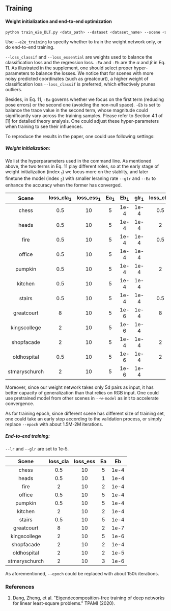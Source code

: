## Training

#### Weight initialization and end-to-end optimization

```bash
python train_e2e_DLT.py <data_path> --dataset <dataset_name> --scene <scene_name>  -b1 --epochs 1500 --config_file configs/single_frame.ini --glr 1e-4 --model DenseSC_GNN --loss_classif 0.5 --loss_essential 10.0 --obj_geod_th 1.0 --loss_essential_init_epo 0 -Ea 5 -Eb 1e-4 <--cal_training_pose> <--useRANSAC> <--log_val_loss> --pretrained-model <SCNet_model_path>
```
Use `--e2e_training` to specify whether to train the weight network only, or do end-to-end training.

`--loss_classif` and `--loss_essential` are weights used to balance the classification loss and the regression loss. `-Ea` and `-Eb` are the $\alpha$ and $\beta$ in Eq. 11. As illustrated in the supplement, one should select proper hyper-parameters to balance the losses. We notice that for scenes with more noisy predicted coordinates (such as greatcourt), a higher weight of classification loss `--loss_classif` is preferred, which effectively prunes outliers. 

Besides, in Eq. 11, `-Ea` governs whether we focus on the first term (reducing pose errors) or the second one (avoiding the non-null space). `-Eb` is set to balance the trace value in the second term, whose magnitude could significantly vary across the training samples. Please refer to Section 4.1 of [1] for detailed theory analysis. One could adjust these hyper-parameters when training to see their influences.

To reproduce the results in the paper, one could use following settings:

##### Weight initialization:

We list the hyperparameters used in the command line. As mentioned above, the two terms in Eq. 11 play different roles, so at the early stage of weight initialization (index <sub>1</sub>) we focus more on the stablity, and later finetune the model (index <sub>2</sub>) with smaller leraning rate `--glr` and `--Ea` to enhance the accuracy when the former has converged. 

|     Scene     | loss_cla<sub>1</sub> | loss_ess<sub>1</sub> | Ea<sub>1</sub> | Eb<sub>1</sub> | glr<sub>1</sub> | loss_cla<sub>2</sub> | loss_ess<sub>2</sub> | Ea<sub>2</sub> | Eb<sub>2</sub> | glr<sub>2</sub> |
| :-----------: | :------------------: | :------------------: | :------------: | :------------: | :-------------: | :------------------: | :------------------: | :------------: | :------------: | :-------------: |
|     chess     |         0.5          |          10          |       5        |      1e-4      |      1e-4       |         0.5          |          10          |      3.5       |      1e-4      |      1e-5       |
|     heads     |         0.5          |          10          |       5        |      1e-4      |      1e-4       |          2           |          10          |       2        |      1e-4      |      1e-5       |
|     fire      |         0.5          |          10          |       5        |      1e-4      |      1e-4       |         0.5          |          10          |       1        |      1e-4      |      1e-5       |
|    office     |         0.5          |          10          |       5        |      1e-4      |      1e-4       |                      |                      |                |                |                 |
|    pumpkin    |         0.5          |          10          |       5        |      1e-4      |      1e-4       |          2           |          10          |       2        |      1e-4      |      1e-5       |
|    kitchen    |         0.5          |          10          |       5        |      1e-4      |      1e-4       |                      |                      |                |                |                 |
|    stairs     |         0.5          |          10          |       5        |      1e-4      |      1e-4       |         0.5          |          10          |       3        |      1e-4      |      1e-5       |
|  greatcourt   |          8           |          10          |       5        |      1e-6      |      1e-4       |          8           |          10          |       2        |      1e-7      |      1e-4       |
| kingscollege  |          2           |          10          |       5        |      1e-6      |      1e-4       |                      |                      |                |                |                 |
|  shopfacade   |          2           |          10          |       5        |      1e-4      |      1e-4       |          2           |          10          |       2        |      1e-6      |      1e-4       |
|  oldhospital  |         0.5          |          10          |       5        |      1e-6      |      1e-4       |          2           |          10          |       2        |      1e-5      |      1e-4       |
| stmaryschurch |          2           |          10          |       5        |      1e-6      |      1e-4       |                      |                      |                |                |                 |

Moreover, since our weight network takes only 5d pairs as input, it has better capacity of generalization than that relies on RGB input. One could use pretrained model from other scenes in `--w-model` as init to accelerate convergence. 

As for training epoch, since different scene has different size of training set, one could take an early stop according to the validation process, or simply replace `--epoch` with about 1.5M-2M iterations. 


##### End-to-end training:
`--lr` and `--glr` are set to 1e-5.

|     Scene     | loss_cla | loss_ess |  Ea   |  Eb   |
| :-----------: | :------: | :------: | :---: | :---: |
|     chess     |   0.5    |    10    |   5   | 1e-4  |
|     heads     |   0.5    |    10    |   1   | 1e-4  |
|     fire      |    2     |    10    |   2   | 1e-4  |
|    office     |   0.5    |    10    |   5   | 1e-4  |
|    pumpkin    |   0.5    |    10    |   5   | 1e-4  |
|    kitchen    |    2     |    10    |   2   | 1e-4  |
|    stairs     |   0.5    |    10    |   5   | 1e-4  |
|  greatcourt   |    8     |    10    |   2   | 1e-7  |
| kingscollege  |    2     |    10    |   5   | 1e-6  |
|  shopfacade   |    2     |    10    |   2   | 1e-4  |
|  oldhospital  |    2     |    10    |   2   | 1e-5  |
| stmaryschurch |    2     |    10    |   3   | 1e-6  |

As aforementioned, `--epoch` could be replaced with about 150k iterations.


### References
1. Dang, Zheng, et al. "Eigendecomposition-free training of deep networks for linear least-square problems." TPAMI (2020).

